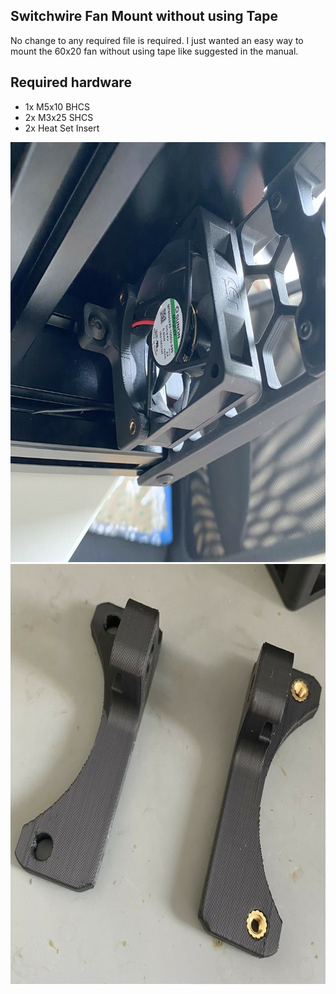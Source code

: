 Switchwire Fan Mount without using Tape
---------------------------------------

No change to any required file is required. I just wanted an easy way to mount the 60x20 fan without using tape like suggested in the manual.

Required hardware
-----------------

- 1x M5x10 BHCS
- 2x M3x25 SHCS
- 2x Heat Set Insert

![Installed](Images/installed.jpg)
![Parts](Images/parts.jpg)
